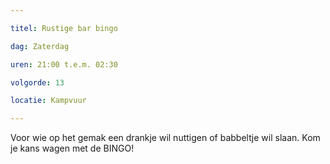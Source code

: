 ```yaml
---

titel: Rustige bar bingo

dag: Zaterdag

uren: 21:00 t.e.m. 02:30

volgorde: 13

locatie: Kampvuur

---
```


Voor wie op het gemak een drankje wil nuttigen of babbeltje wil slaan. Kom je kans wagen met de BINGO!
